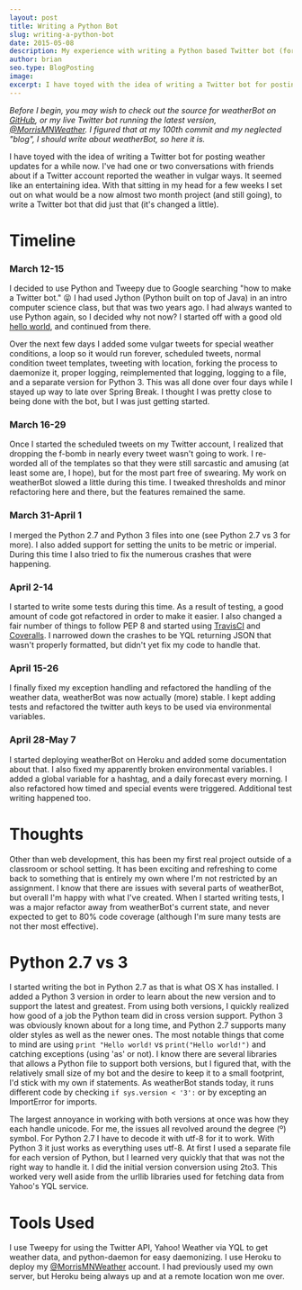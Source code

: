 ```yaml
---
layout: post
title: Writing a Python Bot
slug: writing-a-python-bot
date: 2015-05-08
description: My experience with writing a Python based Twitter bot (for weather)
author: brian
seo.type: BlogPosting
image:
excerpt: I have toyed with the idea of writing a Twitter bot for posting weather updates for a while now. I've had one or two conversations with friends about if a Twitter account reported the weather in vulgar ways. It seemed like an entertaining idea. With that sitting in my head for a few weeks I set out on what would be a now almost two month project (and still going), to write a Twitter bot that did just that (it's changed a little).
---
```


*Before I begin, you may wish to check out the source for weatherBot on [GitHub](https://github.com/BrianMitchL/weatherBot), or my live Twitter bot running the latest version, [@MorrisMNWeather](https://twitter.com/MorrisMNWeather). I figured that at my 100th commit and my neglected "blog", I should write about weatherBot, so here it is.*

I have toyed with the idea of writing a Twitter bot for posting weather updates for a while now. I've had one or two conversations with friends about if a Twitter account reported the weather in vulgar ways. It seemed like an entertaining idea. With that sitting in my head for a few weeks I set out on what would be a now almost two month project (and still going), to write a Twitter bot that did just that (it's changed a little).

# Timeline

### March 12-15
I decided to use Python and Tweepy due to Google searching "how to make a Twitter bot." :stuck_out_tongue_closed_eyes: I had used Jython (Python built on top of Java) in an intro computer science class, but that was two years ago. I had always wanted to use Python again, so I decided why not now? I started off with a good old [hello world](https://github.com/BrianMitchL/weatherBot/commit/c24200ad415f9367d3cbc94427cd08f84acd0468), and continued from there.

Over the next few days I added some vulgar tweets for special weather conditions, a loop so it would run forever, scheduled tweets, normal condition tweet templates, tweeting with location, forking the process to daemonize it, proper logging, reimplemented that logging, logging to a file, and a separate version for Python 3. This was all done over four days while I stayed up way to late over Spring Break. I thought I was pretty close to being done with the bot, but I was just getting started.

### March 16-29
Once I started the scheduled tweets on my Twitter account, I realized that dropping the f-bomb in nearly every tweet wasn't going to work. I re-worded all of the templates so that they were still sarcastic and amusing (at least some are, I hope), but for the most part free of swearing. My work on weatherBot slowed a little during this time. I tweaked thresholds and minor refactoring here and there, but the features remained the same.

### March 31-April 1
I merged the Python 2.7 and Python 3 files into one (see Python 2.7 vs 3 for more). I also added support for setting the units to be metric or imperial. During this time I also tried to fix the numerous crashes that were happening.

### April 2-14
I started to write some tests during this time. As a result of testing, a good amount of code got refactored in order to make it easier. I also changed a fair number of things to follow PEP 8 and started using [TravisCI](https://travis-ci.org/BrianMitchL/weatherBot) and [Coveralls](https://coveralls.io/r/BrianMitchL/weatherBot?branch=master). I narrowed down the crashes to be YQL returning JSON that wasn't properly formatted, but didn't yet fix my code to handle that.

### April 15-26
I finally fixed my exception handling and refactored the handling of the weather data, weatherBot was now actually (more) stable. I kept adding tests and refactored the twitter auth keys to be used via environmental variables.

### April 28-May 7
I started deploying weatherBot on Heroku and added some documentation about that. I also fixed my apparently broken environmental variables. I added a global variable for a hashtag, and a daily forecast every morning. I also refactored how timed and special events were triggered. Additional test writing happened too.

# Thoughts

Other than web development, this has been my first real project outside of a classroom or school setting. It has been exciting and refreshing to come back to something that is entirely my own where I'm not restricted by an assignment. I know that there are issues with several parts of weatherBot, but overall I'm happy with what I've created. When I started writing tests, I was a major refactor away from weatherBot's current state, and never expected to get to 80% code coverage (although I'm sure many tests are not ther most effective).

# Python 2.7 vs 3

I started writing the bot in Python 2.7 as that is what OS X has installed. I added a Python 3 version in order to learn about the new version and to support the latest and greatest. From using both versions, I quickly realized how good of a job the Python team did in cross version support. Python 3 was obviously known about for a long time, and Python 2.7 supports many older styles as well as the newer ones. The most notable things that come to mind are using `print "Hello world!` vs `print("Hello world!")` and catching exceptions (using 'as' or not). I know there are several libraries that allows a Python file to support both versions, but I figured that, with the relatively small size of my bot and the desire to keep it to a small footprint, I'd stick with my own if statements. As weatherBot stands today, it runs different code by checking  `if sys.version < '3':` or by excepting an ImportError for imports.

The largest annoyance in working with both versions at once was how they each handle unicode. For me, the issues all revolved around the degree (º) symbol. For Python 2.7 I have to decode it with utf-8 for it to work. With Python 3 it just works as everything uses utf-8. At first I used a separate file for each version of Python, but I learned very quickly that that was not the right way to handle it. I did the initial version conversion using 2to3. This worked very well aside from the urllib libraries used for fetching data from Yahoo's YQL service.

# Tools Used

I use Tweepy for using the Twitter API, Yahoo! Weather via YQL to get weather data, and python-daemon for easy daemonizing. I use Heroku to deploy my [@MorrisMNWeather](https://twitter.com/MorrisMNWeather) account. I had previously used my own server, but Heroku being always up and at a remote location won me over.
